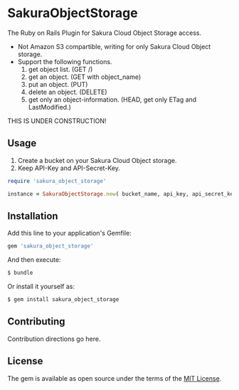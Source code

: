 # SakuraObjectStorage
The Ruby on Rails Plugin for Sakura Cloud Object Storage access.

* Not Amazon S3 compartible, writing for only Sakura Cloud Object storage.
* Support the following functions.
  1. get object list. (GET /)
  1. get an object. (GET  with object_name)
  1. put an object. (PUT)
  1. delete an object. (DELETE)
  1. get only an object-information. (HEAD, get only ETag and LastModified.)


THIS IS UNDER CONSTRUCTION!


## Usage

1. Create a bucket on your Sakura Cloud Object storage.
1. Keep API-Key and API-Secret-Key.

```ruby
require 'sakura_object_storage'

instance = SakuraObjectStorage.new( bucket_name, api_key, api_secret_key )
```

## Installation
Add this line to your application's Gemfile:

```ruby
gem 'sakura_object_storage'
```

And then execute:
```bash
$ bundle
```

Or install it yourself as:
```bash
$ gem install sakura_object_storage
```

## Contributing
Contribution directions go here.

## License
The gem is available as open source under the terms of the [MIT License](http://opensource.org/licenses/MIT).

